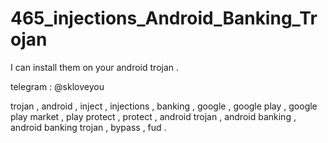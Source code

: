 # 465_injections_Android_Banking_Trojan

I can install them on your android trojan .

telegram : @skloveyou


trojan , android , inject , injections , banking , google , google play , google play market , play protect , protect , android trojan , android banking , android banking trojan , bypass , fud . 
